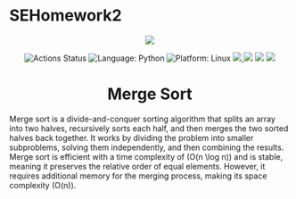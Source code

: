 # SEHomework2

<div align="center">
    <img src="https://www.learnsimpli.com/wp-content/uploads/2020/09/How-merge-sort-works.gif">
</div>

<p align="center">
<img alt="Actions Status" src="https://github.com/mangodb203/SEHomework2/workflows/Test/badge.svg">
<img alt="Language: Python" src="https://img.shields.io/badge/Language-Python-yellow"> <!-- Language-Python -->
<img alt="Platform: Linux" src="https://img.shields.io/badge/Linux-FCC624?style=for-the-badge&logo=linux&logoColor=black"> <!-- Platform-Linux -->
<a href="https://codecov.io/gh/mangodb203/SEHomework2" > 
 <img src="https://codecov.io/gh/mangodb203/SEHomework2/graph/badge.svg?token=8G23AKFXSO"/> 
 </a>
<img src="https://img.shields.io/badge/code%20style-pep8-orange.svg">
<img src="https://img.shields.io/badge/linting-pylint-yellowgreen">
<img src="https://microsoft.github.io/pyright/img/pyright_badge.svg">
</p>

<h1 align="center">Merge Sort</h1>

Merge sort is a divide-and-conquer sorting algorithm that splits an array into two halves, recursively sorts each half, and then merges the two sorted halves back together. It works by dividing the problem into smaller subproblems, solving them independently, and then combining the results. Merge sort is efficient with a time complexity of \(O(n \log n)\) and is stable, meaning it preserves the relative order of equal elements. However, it requires additional memory for the merging process, making its space complexity \(O(n)\).
